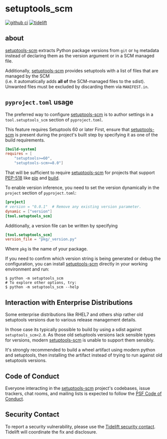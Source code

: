 # setuptools_scm
[![github ci](https://github.com/pypa/setuptools_scm/workflows/python%20tests+artifacts+release/badge.svg)](https://github.com/pypa/setuptools_scm/actions)
[![tidelift](https://tidelift.com/badges/package/pypi/setuptools-scm) ](https://tidelift.com/subscription/pkg/pypi-setuptools-scm?utm_source=pypi-setuptools-scm&utm_medium=readme)

## about

[setuptools-scm] extracts Python package versions from `git` or
`hg` metadata instead of declaring them as the version argument
or in a SCM managed file.

Additionally, [setuptools-scm] provides setuptools
with a list of files that are managed by the SCM <br/>
(i.e. it automatically adds **all of** the SCM-managed files to the sdist).<br/>
Unwanted files must be excluded by discarding them via `MANIFEST.in`.


## `pyproject.toml` usage

The preferred way to configure [setuptools-scm] is to author
settings in a `tool.setuptools_scm` section of `pyproject.toml`.

This feature requires Setuptools 60 or later
First, ensure that [setuptools-scm] is present during the project's
built step by specifying it as one of the build requirements.

```toml
[build-system]
requires = [
    "setuptools>=60",
    "setuptools-scm>=8.0"]
```

That will be sufficient to require [setuptools-scm] for projects
that support [PEP-518] like [pip] and [build].

[pip]: https://pypi.org/project/pip
[build]: https://pypi.org/project/build
[PEP-518]: https://www.python.org/dev/peps/pep-0518/


To enable version inference, you need to set the version
dynamically in the `project` section of `pyproject.toml`:

```toml title="pyproject.toml"
[project]
# version = "0.0.1"  # Remove any existing version parameter.
dynamic = ["version"]
[tool.setuptools_scm]
```

Additionally, a version file can be written by specifying

```toml title="pyproject.toml"
[tool.setuptools_scm]
version_file = "pkg/_version.py"
```

Where `pkg` is the name of your package.

If you need to confirm which version string is being generated or debug the configuration,
you can install [setuptools-scm] directly in your working environment and run:

[setuptools-scm]: https://github.com/pypa/setuptools_scm

```commandline
$ python -m setuptools_scm
# To explore other options, try:
$ python -m setuptools_scm --help
```



## Interaction with Enterprise Distributions

Some enterprise distributions like RHEL7 and others
ship rather old setuptools versions due to various release management details.

In those case its typically possible to build by using a sdist against `setuptools_scm<2.0`.
As those old setuptools versions lack sensible types for versions,
modern [setuptools-scm] is unable to support them sensibly.

It's strongly recommended to build a wheel artifact using modern python and setuptools,
then installing the artifact instead of trying to run against old setuptools versions.


## Code of Conduct


Everyone interacting in the [setuptools-scm] project's codebases, issue
trackers, chat rooms, and mailing lists is expected to follow the
[PSF Code of Conduct].

[PSF Code of Conduct]: https://github.com/pypa/.github/blob/main/CODE_OF_CONDUCT.md


## Security Contact

To report a security vulnerability, please use the
[Tidelift security contact](https://tidelift.com/security).
Tidelift will coordinate the fix and disclosure.

